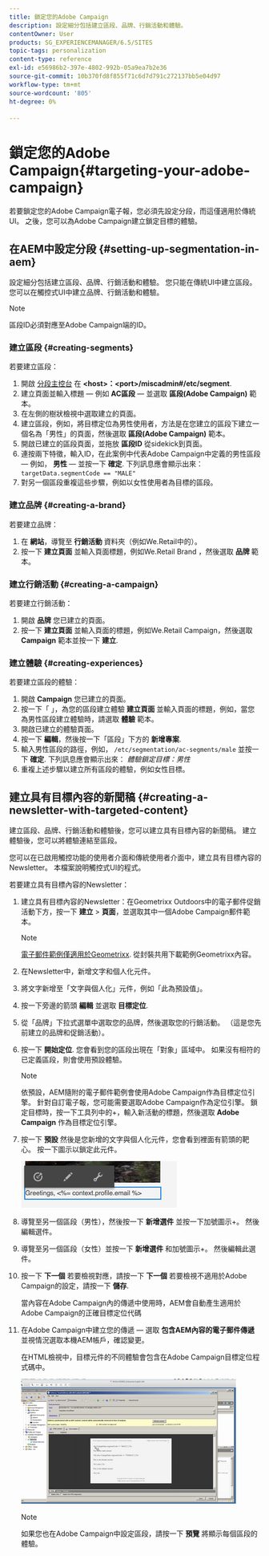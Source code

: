 ```yaml
---
title: 鎖定您的Adobe Campaign
description: 設定細分包括建立區段、品牌、行銷活動和體驗。
contentOwner: User
products: SG_EXPERIENCEMANAGER/6.5/SITES
topic-tags: personalization
content-type: reference
exl-id: e56986b2-397e-4802-992b-05a9ea7b2e36
source-git-commit: 10b370fd8f855f71c6d7d791c272137bb5e04d97
workflow-type: tm+mt
source-wordcount: '805'
ht-degree: 0%

---
```


# 鎖定您的Adobe Campaign{#targeting-your-adobe-campaign}

若要鎖定您的Adobe Campaign電子報，您必須先設定分段，而這僅適用於傳統UI。 之後，您可以為Adobe Campaign建立鎖定目標的體驗。

## 在AEM中設定分段 {#setting-up-segmentation-in-aem}

設定細分包括建立區段、品牌、行銷活動和體驗。 您只能在傳統UI中建立區段。 您可以在觸控式UI中建立品牌、行銷活動和體驗。

>[!NOTE]
>
>區段ID必須對應至Adobe Campaign端的ID。

### 建立區段 {#creating-segments}

若要建立區段：

1. 開啟 [分段主控台](http://localhost:4502/miscadmin#/etc/segmentation) 在 **&lt;host>：&lt;port>/miscadmin#/etc/segment**.
1. 建立頁面並輸入標題 — 例如 **AC區段**  — 並選取 **區段(Adobe Campaign)** 範本。
1. 在左側的樹狀檢視中選取建立的頁面。
1. 建立區段，例如，將目標定位為男性使用者，方法是在您建立的區段下建立一個名為「男性」的頁面，然後選取 **區段(Adobe Campaign)** 範本。
1. 開啟已建立的區段頁面，並拖放 **區段ID** 從sidekick到頁面。
1. 連按兩下特徵，輸入ID，在此案例中代表Adobe Campaign中定義的男性區段 — 例如， **男性**  — 並按一下 **確定**. 下列訊息應會顯示出來： `targetData.segmentCode == "MALE"`
1. 對另一個區段重複這些步驟，例如以女性使用者為目標的區段。

### 建立品牌 {#creating-a-brand}

若要建立品牌：

1. 在 **網站**，導覽至 **行銷活動** 資料夾（例如We.Retail中的）。
1. 按一下 **建立頁面** 並輸入頁面標題，例如We.Retail Brand ，然後選取 **品牌** 範本。

### 建立行銷活動 {#creating-a-campaign}

若要建立行銷活動：

1. 開啟 **品牌** 您已建立的頁面。
1. 按一下 **建立頁面** 並輸入頁面的標題，例如We.Retail Campaign，然後選取 **Campaign** 範本並按一下 **建立**.

### 建立體驗 {#creating-experiences}

若要建立區段的體驗：

1. 開啟 **Campaign** 您已建立的頁面。
1. 按一下「 」，為您的區段建立體驗 **建立頁面** 並輸入頁面的標題，例如，當您為男性區段建立體驗時，請選取 **體驗** 範本。
1. 開啟已建立的體驗頁面。
1. 按一下 **編輯**，然後按一下「區段」下方的 **新增專案**.
1. 輸入男性區段的路徑，例如， `/etc/segmentation/ac-segments/male` 並按一下 **確定**. 下列訊息應會顯示出來： *體驗鎖定目標：男性*
1. 重複上述步驟以建立所有區段的體驗，例如女性目標。

## 建立具有目標內容的新聞稿 {#creating-a-newsletter-with-targeted-content}

建立區段、品牌、行銷活動和體驗後，您可以建立具有目標內容的新聞稿。 建立體驗後，您可以將體驗連結至區段。

您可以在已啟用觸控功能的使用者介面和傳統使用者介面中，建立具有目標內容的Newsletter。 本檔案說明觸控式UI的程式。

若要建立具有目標內容的Newsletter：

1. 建立具有目標內容的Newsletter：在Geometrixx Outdoors中的電子郵件促銷活動下方，按一下 **建立** > **頁面**，並選取其中一個Adobe Campaign郵件範本。

   >[!NOTE]
   >
   >[電子郵件範例僅適用於Geometrixx](/help/sites-developing/we-retail.md#weretail). 從封裝共用下載範例Geometrixx內容。

1. 在Newsletter中，新增文字和個人化元件。
1. 將文字新增至「文字與個人化」元件，例如「此為預設值」。
1. 按一下旁邊的箭頭 **編輯** 並選取 **目標定位**.
1. 從「品牌」下拉式選單中選取您的品牌，然後選取您的行銷活動。 （這是您先前建立的品牌和促銷活動）。
1. 按一下 **開始定位**. 您會看到您的區段出現在「對象」區域中。 如果沒有相符的已定義區段，則會使用預設體驗。

   >[!NOTE]
   >
   >依預設，AEM隨附的電子郵件範例會使用Adobe Campaign作為目標定位引擎。 針對自訂電子報，您可能需要選取Adobe Campaign作為定位引擎。 鎖定目標時，按一下工具列中的+，輸入新活動的標題，然後選取 **Adobe Campaign** 作為目標定位引擎。

1. 按一下 **預設** 然後是您新增的文字與個人化元件，您會看到裡面有箭頭的靶心。 按一下圖示以鎖定此元件。

   ![chlimage_1-165](assets/chlimage_1-165.png)

1. 導覽至另一個區段（男性），然後按一下 **新增選件** 並按一下加號圖示+。 然後編輯選件。
1. 導覽至另一個區段（女性）並按一下 **新增選件** 和加號圖示+。 然後編輯此選件。
1. 按一下 **下一個** 若要檢視對應，請按一下 **下一個** 若要檢視不適用於Adobe Campaign的設定，請按一下 **儲存**.

   當內容在Adobe Campaign內的傳遞中使用時，AEM會自動產生適用於Adobe Campaign的正確目標定位代碼

1. 在Adobe Campaign中建立您的傳遞 — 選取 **包含AEM內容的電子郵件傳遞** 並視情況選取本機AEM帳戶，確認變更。

   在HTML檢視中，目標元件的不同體驗會包含在Adobe Campaign目標定位程式碼中。

   ![chlimage_1-166](assets/chlimage_1-166.png)

   >[!NOTE]
   >
   >如果您也在Adobe Campaign中設定區段，請按一下 **預覽** 將顯示每個區段的體驗。
